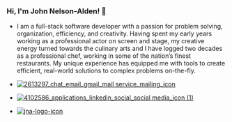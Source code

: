 ### Hi, I'm John Nelson-Alden! 👋

- I am a full-stack software developer with a passion for problem solving, organization, efficiency, and creativity. Having spent my early years working as a professional actor on screen and stage, my creative energy turned towards the culinary arts and I have logged two decades as a professional chef, working in some of the nation’s finest restaurants. My unique experience has equipped me with tools to create efficient, real-world solutions to complex problems on-the-fly.

- <a href="mailto:johnnelsonalden@gmail.com">![2613297_chat_email_gmail_mail service_mailing_icon](https://user-images.githubusercontent.com/75339192/131193768-3f037372-2717-4278-b6dd-8e3b60eb097c.png)</a>

- [![4102586_applications_linkedin_social_social media_icon (1)](https://user-images.githubusercontent.com/75339192/131193209-7240e93c-e283-48df-b5fe-c6ac2355e177.png)](https://www.linkedin.com/in/john-nelson-alden/)

- <a href="https://jna-developer.netlify.app/">![jna-logo-icon](https://user-images.githubusercontent.com/75339192/131194634-3a31a713-70fa-4f5f-a713-c96cad8c41b0.png)</a>





